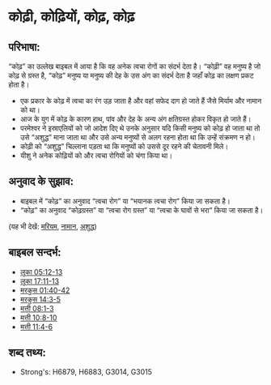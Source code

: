 # कोढ़ी, कोढ़ियों, कोढ़, कोढ़ #

## परिभाषा: ##

“कोढ़” का उल्लेख बाइबल में आया है कि वह अनेक त्वचा रोगों का संदर्भ देता है। “कोढ़ी” वह मनुष्य है जो कोढ़ से ग्रस्त है, “कोढ़” मनुष्य या मनुष्य की देह के उस अंग का संदर्भ देता है जहाँ कोढ़ का लक्षण प्रकट होता है।

* एक प्रकार के कोढ़ में त्वचा का रंग उड़ जाता है और वहां सफेद दाग हो जाते हैं जैसे मिर्याम और नामान को था।
* आज के युग में कोढ़ के कारण हाथ, पांव और देह के अन्य अंग क्षतिग्रस्त होकर विकृत हो जाते हैं।
* परमेश्वर ने इस्राएलियों को जो आदेश दिए थे उनके अनुसार यदि किसी मनुष्य को कोढ़ हो जाता था तो उसे “अशुद्ध” माना जाता था और उसे अन्य मनुष्यों से अलग रहना होता था कि उन्हें संक्रमण न हो।
* कोढ़ी को “अशुद्ध” चिल्लाना पड़ता था कि मनुष्यों को उससे दूर रहने की चेतावनी मिले।
* यीशु ने अनेक कोढ़ियों को और त्वचा रोगियों को चंगा किया था।

## अनुवाद के सुझाव: ##

* बाइबल में “कोढ़” का अनुवाद “त्वचा रोग” या “भयानक त्वचा रोग” किया जा सकता है।
* “कोढ़” का अनुवाद “कोढ़ग्रस्त” या “त्वचा रोग ग्रस्त” या “त्वचा के घावों से भरा” किया जा सकता है।

(यह भी देखें: [मरियम](../names/miriam.md), [नामान](../names/naaman.md), [अशुद्ध](../kt/unclean.md))

## बाइबल सन्दर्भ: ##

* [लूका 05:12-13](rc://hi/tn/help/luk/05/12)
* [लूका 17:11-13](rc://hi/tn/help/luk/17/11)
* [मरकुस 01:40-42](rc://hi/tn/help/mrk/01/40)
* [मरकुस 14:3-5](rc://hi/tn/help/mrk/14/03)
* [मत्ती 08:1-3](rc://hi/tn/help/mat/08/01)
* [मत्ती 10:8-10](rc://hi/tn/help/mat/10/08)
* [मत्ती 11:4-6](rc://hi/tn/help/mat/11/04)

## शब्द तथ्य: ##

* Strong's: H6879, H6883, G3014, G3015
